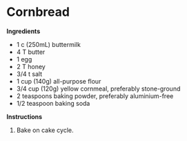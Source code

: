 # Cornbread

**Ingredients**
* 1 c (250mL) buttermilk
* 4 T butter
* 1 egg
* 2 T honey
* 3/4 t salt
* 1 cup (140g) all-purpose flour
* 3/4 cup (120g) yellow cornmeal, preferably stone-ground
* 2 teaspoons baking powder, preferably aluminium-free
* 1/2 teaspoon baking soda

**Instructions**

1. Bake on cake cycle. 
